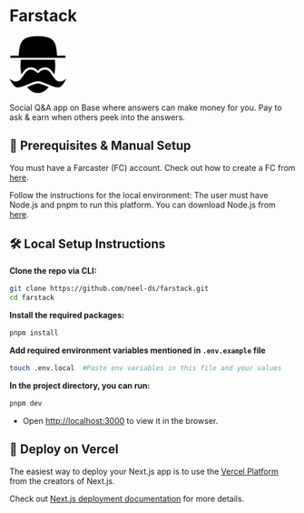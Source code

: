 # Farstack

<img alt="Farstack" src="public//DegenAsk.meLogo.png"  width="100" height="100"/>

Social Q&A app on Base where answers can make money for you. Pay to ask & earn when others peek into the answers.

## 🧩 Prerequisites & Manual Setup

You must have a Farcaster (FC) account. Check out how to create a FC from [here](https://warpcast.com).

Follow the instructions for the local environment: The user must have Node.js and pnpm to run this platform. You can download Node.js from [here](https://nodejs.org/en/download/).

## 🛠️ Local Setup Instructions

**Clone the repo via CLI:**

```sh
git clone https://github.com/neel-ds/farstack.git
cd farstack
```

**Install the required packages:**

```sh
pnpm install
```

**Add required environment variables mentioned in `.env.example` file**

```sh
touch .env.local  #Paste env variables in this file and your values
```

**In the project directory, you can run:**

```sh
pnpm dev
```

- Open [http://localhost:3000](http://localhost:3000) to view it in the browser.

## 🚀 Deploy on Vercel

The easiest way to deploy your Next.js app is to use the [Vercel Platform](https://vercel.com/new) from the creators of Next.js.

Check out [Next.js deployment documentation](https://nextjs.org/docs/deployment) for more details.
